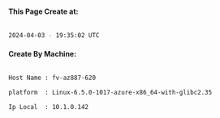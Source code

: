 
   
#### This Page Create at:

```bash

2024-04-03 - 19:35:02 UTC

```

#### Create By Machine:

```bash

Host Name : fv-az887-620

platform  : Linux-6.5.0-1017-azure-x86_64-with-glibc2.35

Ip Local  : 10.1.0.142

```

